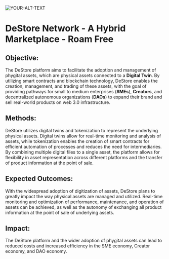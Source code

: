 <picture>
 <source media="(prefers-color-scheme: dark)" srcset=https://i.postimg.cc/ZRKjNZRR/Group-383-1.png>
 <source media="(prefers-color-scheme: light)" srcset="YOUR-LIGHTMODE-IMAGE">
 <img alt="YOUR-ALT-TEXT" src="YOUR-DEFAULT-IMAGE">
</picture>

# DeStore Network - **A Hybrid Marketplace - Roam Free**

## Objective: 

The DeStore platform aims to facilitate the adoption and management of phygital assets, which are physical assets connected to a **Digital Twin**. By utilizing smart contracts and blockchain technology, DeStore enables the creation, management, and trading of these assets, with the goal of providing pathways for small to medium enterprises (**SMEs**), **Creators**, and decentralized autonomous organizations (**DAOs**) to expand their brand and sell real-world products on web 3.0 infrastructure.

## Methods:

DeStore utilizes digital twins and tokenization to represent the underlying physical assets. Digital twins allow for real-time monitoring and analysis of assets, while tokenization enables the creation of smart contracts for efficient automation of processes and reduces the need for intermediaries. By combining multiple digital files to a single asset, the platform allows for flexibility in asset representation across different platforms and the transfer of product information at the point of sale.

## Expected Outcomes: 

With the widespread adoption of digitization of assets, DeStore plans to greatly impact the way physical assets are managed and utilized. Real-time monitoring and optimization of performance, maintenance, and operation of assets can be achieved, as well as the autonomy of exchanging all product information at the point of sale of underlying assets.

## Impact:

The DeStore platform and the wider adoption of phygital assets can lead to reduced costs and increased efficiency in the SME economy, Creator economy, and DAO economy. 
